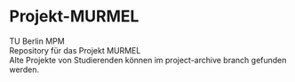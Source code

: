 # Projekt-MURMEL
TU Berlin MPM  
Repository für das Projekt MURMEL  
Alte Projekte von Studierenden können im project-archive branch gefunden werden.
